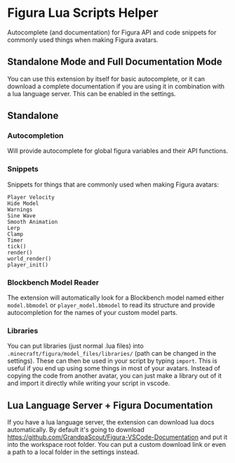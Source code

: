 # Figura Lua Scripts Helper

Autocomplete (and documentation) for Figura API and code snippets for commonly used things when making Figura avatars.

## Standalone Mode and Full Documentation Mode

You can use this extension by itself for basic autocomplete, or it can download a complete documentation if you are using it in combination with a lua language server. This can be enabled in the settings.

## Standalone

### Autocompletion

Will provide autocomplete for global figura variables and their API functions.

### Snippets

Snippets for things that are commonly used when making Figura avatars:

```
Player Velocity
Hide Model
Warnings
Sine Wave
Smooth Animation
Lerp
Clamp
Timer
tick()
render()
world_render()
player_init()
```

### Blockbench Model Reader

The extension will automatically look for a Blockbench model named either `model.bbmodel` or `player_model.bbmodel` to read its structure and provide autocompletion for the names of your custom model parts.

### Libraries

You can put libraries (just normal .lua files) into `.minecraft/figura/model_files/libraries/` (path can be changed in the settings). These can then be used in your script by typing `import`. This is useful if you end up using some things in most of your avatars. Instead of copying the code from another avatar, you can just make a library out of it and import it directly while writing your script in vscode.

## Lua Language Server + Figura Documentation

If you have a lua language server, the extension can download lua docs automatically. By default it's going to download https://github.com/GrandpaScout/Figura-VSCode-Documentation and put it into the workspace root folder. You can put a custom download link or even a path to a local folder in the settings instead.
